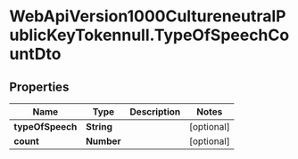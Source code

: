 # WebApiVersion1000CultureneutralPublicKeyTokennull.TypeOfSpeechCountDto

## Properties

Name | Type | Description | Notes
------------ | ------------- | ------------- | -------------
**typeOfSpeech** | **String** |  | [optional] 
**count** | **Number** |  | [optional] 


